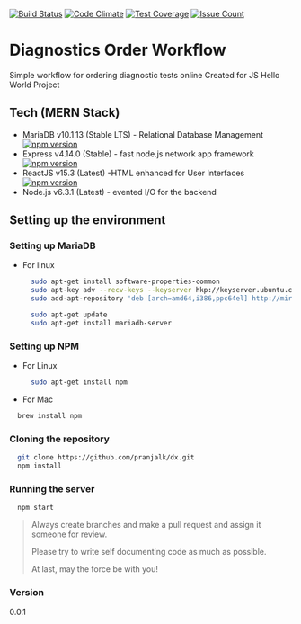 [![Build Status](https://travis-ci.org/pranjalk/dx.svg?branch=master)](https://travis-ci.org/pranjalk/dx) [![Code Climate](https://codeclimate.com/repos/57bc5da48a150839490023d0/badges/d68e3891ce9d0c029e25/gpa.svg)](https://codeclimate.com/repos/57bc5da48a150839490023d0/feed) [![Test Coverage](https://codeclimate.com/repos/57bc5da48a150839490023d0/badges/d68e3891ce9d0c029e25/coverage.svg)](https://codeclimate.com/repos/57bc5da48a150839490023d0/coverage) [![Issue Count](https://codeclimate.com/repos/57bc5da48a150839490023d0/badges/d68e3891ce9d0c029e25/issue_count.svg)](https://codeclimate.com/repos/57bc5da48a150839490023d0/feed)

# Diagnostics Order Workflow
Simple workflow for ordering diagnostic tests online
Created for JS Hello World Project

## Tech (MERN Stack)
  - MariaDB v10.1.13 (Stable LTS) - Relational Database Management [![npm version](https://badge.fury.io/js/mysql.svg)](https://badge.fury.io/js/mysql)
  - Express v4.14.0 (Stable) - fast node.js network app framework [![npm version](https://badge.fury.io/js/express.svg)](https://badge.fury.io/js/express)
  - ReactJS v15.3 (Latest) -HTML enhanced for User Interfaces [![npm version](https://badge.fury.io/js/react.svg)](https://badge.fury.io/js/react)
  - Node.js v6.3.1 (Latest) - evented I/O for the backend

## Setting up the environment

### Setting up MariaDB
  - For linux
  
    ```bash
      sudo apt-get install software-properties-common
      sudo apt-key adv --recv-keys --keyserver hkp://keyserver.ubuntu.com:80 0xcbcb082a1bb943db
      sudo add-apt-repository 'deb [arch=amd64,i386,ppc64el] http://mirror.fibergrid.in/mariadbrepo/10.1/ubuntu trusty main'
    ```
    ```bash
      sudo apt-get update
      sudo apt-get install mariadb-server
    ```  

### Setting up NPM
  - For Linux

    ```bash
      sudo apt-get install npm
    ```
  - For Mac

  ```bash
    brew install npm
  ```
  
### Cloning the repository
  
  ```bash
    git clone https://github.com/pranjalk/dx.git
    npm install
  ```
  
### Running the server
  
  ```bash
    npm start
  ```

> Always create branches and make a  pull request and assign it someone for review.
>
> Please try to write self documenting code as much as possible.
>
> At last, may the force be with you!

### Version
0.0.1
